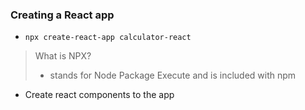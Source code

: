 



### Creating a React app 
 - `npx create-react-app calculator-react`

> What is NPX?
> - stands for Node Package Execute and is included with npm 
>

- Create react components to the app 
